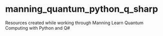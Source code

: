 # manning_quantum_python_q_sharp
Resources created while working through Manning Learn Quantum Computing with Python and Q#
